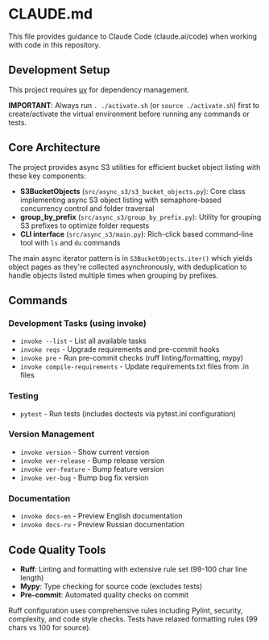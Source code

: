 # CLAUDE.md

This file provides guidance to Claude Code (claude.ai/code) when working with code in this repository.

## Development Setup

This project requires [uv](https://github.com/astral-sh/uv) for dependency management.

**IMPORTANT**: Always run `. ./activate.sh` (or `source ./activate.sh`) first to create/activate the virtual environment before running any commands or tests.

## Core Architecture

The project provides async S3 utilities for efficient bucket object listing with these key components:

- **S3BucketObjects** (`src/async_s3/s3_bucket_objects.py`): Core class implementing async S3 object listing with semaphore-based concurrency control and folder traversal
- **group_by_prefix** (`src/async_s3/group_by_prefix.py`): Utility for grouping S3 prefixes to optimize folder requests
- **CLI interface** (`src/async_s3/main.py`): Rich-click based command-line tool with `ls` and `du` commands

The main async iterator pattern is in `S3BucketObjects.iter()` which yields object pages as they're collected asynchronously, with deduplication to handle objects listed multiple times when grouping by prefixes.

## Commands

### Development Tasks (using invoke)
- `invoke --list` - List all available tasks
- `invoke reqs` - Upgrade requirements and pre-commit hooks
- `invoke pre` - Run pre-commit checks (ruff linting/formatting, mypy)
- `invoke compile-requirements` - Update requirements.txt files from .in files

### Testing
- `pytest` - Run tests (includes doctests via pytest.ini configuration)

### Version Management
- `invoke version` - Show current version
- `invoke ver-release` - Bump release version
- `invoke ver-feature` - Bump feature version
- `invoke ver-bug` - Bump bug fix version

### Documentation
- `invoke docs-en` - Preview English documentation
- `invoke docs-ru` - Preview Russian documentation

## Code Quality Tools

- **Ruff**: Linting and formatting with extensive rule set (99-100 char line length)
- **Mypy**: Type checking for source code (excludes tests)
- **Pre-commit**: Automated quality checks on commit

Ruff configuration uses comprehensive rules including Pylint, security, complexity, and code style checks. Tests have relaxed formatting rules (99 chars vs 100 for source).
